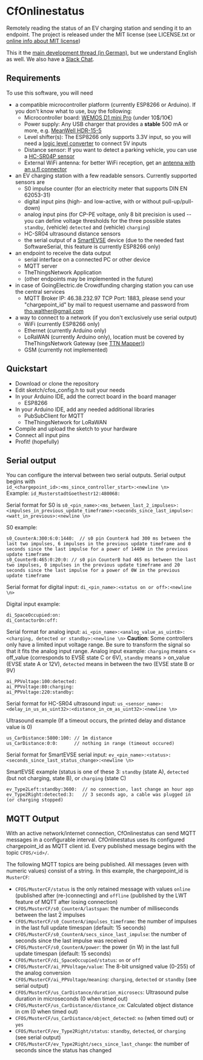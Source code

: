 # CfOnlinestatus
Remotely reading the status of an EV charging station and sending it to an endpoint. The project is released under the MIT license (see LICENSE.txt or [online info about MIT license](https://choosealicense.com/licenses/mit/))

This it the [main development thread (in German)](https://www.goingelectric.de/forum/goingelectric-crowdfunding/neues-projekt-onlinestatus-fuer-crowdfunding-ladepunkte-t29325.html), but we understand English as well. We also have a [Slack Chat](https://cfonlinestatus.slack.com).

## Requirements
To use this software, you will need
- a compatible microcontroller platform (currently ESP8266 or Arduino). If you don't know what to use, buy the following:
  - Microcontroller board: [WEMOS D1 mini Pro](https://wiki.wemos.cc/products:d1:d1_mini_pro) (under 10$/10€)
  - Power supply: Any USB charger that provides a **stable** 500 mA or more, e.g. [MeanWell HDR-15-5](http://www.meanwell.com/productPdf.aspx?i=751)
  - Level shifter(s): The ESP8266 only supports 3.3V input, so you will need a [logic level converter](http://www.ebay.com/sch/?_nkw=logic%20level%20converter%203.3v) to connect 5V inputs
  - Distance sensor: If you want to detect a parking vehicle, you can use a [HC-SR04P sensor](http://www.ebay.com/sch/?_nkw=hc-sr04p)
  - External WiFi antenna: for better WiFi reception, get an [antenna with an u.fl connector](http://www.ebay.com/sch/?_nkw=u.fl%20antenna)
- an EV charging station with a few readable sensors. Currently supported sensors are
  - S0 impulse counter (for an electricity meter that supports DIN EN 62053-31)
  - digital input pins (high- and low-active, with or without pull-up/pull-down)
  - analog input pins (for CP-PE voltage, only 8 bit precision is used -- you can define voltage thresholds for the three possible states `standby`, (vehicle) `detected` and (vehicle) `charging`)
  - HC-SR04 ultrasound distance sensors
  - the serial output of a [SmartEVSE](https://github.com/SmartEVSE/smartevse) device (due to the needed fast SoftwareSerial, this feature is currently ESP8266 only)
- an endpoint to receive the data output
  - serial interface on a connected PC or other device
  - MQTT server
  - TheThingsNetwork Application
  - (other endpoints may be implemented in the future)
- in case of GoingElectric.de Crowdfunding charging station you can use the central services
  - MQTT Broker IP: 46.38.232.97 TCP Port: 1883, please send your "chargepoint_id" by mail to request username and password from tho.walther@gmail.com
- a way to connect to a network (if you don't exclusively use serial output)
  - WiFi (currently ESP8266 only)
  - Ethernet (currently Arduino only)
  - LoRaWAN (currently Arduino only), location must be covered by TheThingsNetwork Gateway (see [TTN Mapper)](https://ttnmapper.org/))
  - GSM (currently not implemented)
  
## Quickstart
- Download or clone the repository
- Edit sketch/cfos_config.h to suit your needs
- In your Arduino IDE, add the correct board in the board manager
  -  ESP8266
- In your Arduino IDE, add any needed additional libraries
  - PubSubClient for MQTT
  - TheThingsNetwork for LoRaWAN
- Compile and upload the sketch to your hardware
- Connect all input pins
- Profit! (hopefully)

## Serial output
You can configure the interval between two serial outputs. Serial output begins with  
`id_<chargepoint_id>:<ms_since_controller_start>:<newline \n>`  
Example: `id_MusterstadtGoethestr12:480068:`

Serial format for S0 is `s0_<pin_name>:<ms_between_last_2_impulses>:<impulses_in_previous_update_timeframe>:<seconds_since_last_impulse>:<watt_in_previous>:<newline \n>`

S0 example:
```
s0_CounterA:300:6:0:1440:  // s0 pin CounterA had 300 ms between the last two impulses, 6 impulses in the previous update timeframe and 0 seconds since the last impulse for a power of 1440W in the previous update timeframe
s0_CounterB:465:0:20:0: // s0 pin CounterB had 465 ms between the last two impulses, 0 impulses in the previous update timeframe and 20 seconds since the last impulse for a power of 0W in the previous update timeframe
```

Serial format for digital input: `di_<pin_name>:<status on or off>:<newline \n>`

Digital input example:
```
di_SpaceOccupied:on:
di_ContactorOn:off:
```

Serial format for analog input: `ai_<pin_name>:<analog_value_as_uint8>:<charging, detected or standby>:<newline \n>`
**Caution**: Some controllers only have a limited input voltage range. Be sure to transform the signal so that it fits the analog input range.
Analog input example: `charging` means <= off_value (corresponds to EVSE state C or 6V), `standby` means > on_value (EVSE state A or 12V), `detected` means in between the two (EVSE state B or 9V)
```
ai_PPVoltage:100:detected:
ai_PPVoltage:80:charging:
ai_PPVoltage:220:standby:
```

Serial format for HC-SR04 ultrasound input: `us_<sensor_name>:<delay_in_us_as_uint32>:<distance_in_cm_as_uint32>:<newline \n>`

Ultrasound example (If a timeout occurs, the printed delay and distance value is 0)
```
us_CarDistance:5800:100: // 1m distance
us_CarDistance:0:0:      // nothing in range (timeout occured)
```

Serial format for SmartEVSE serial input: `ev_<pin_name>:<status>:<seconds_since_last_status_change>:<newline \n>`

SmartEVSE example (status is one of these 3: `standby` (state A), `detected` (but not charging, state B), or `charging` (state C)
```
ev_Type2Left:standby:3600:  // no connection, last change an hour ago
ev_Type2Right:detected:3:   // 3 seconds ago, a cable was plugged in (or charging stopped)
```

## MQTT Output
With an active network/internet connection, CfOnlinestatus can send MQTT messages in a configurable interval. CfOnlinestatus uses its configured chargepoint_id as MQTT client id. Every published message begins with the topic `CFOS/<id>/`.

The following MQTT topics are being published. All messages (even with numeric values) consist of a string. In this example, the chargepoint_id is `MusterCF`:
- `CFOS/MusterCF/status` is the only retained message with values `online` (published after (re-)connecting) and `offline` (published by the LWT feature of MQTT after losing connection)
- `CFOS/MusterCF/s0_CounterA/lastspan`: the number of milliseconds between the last 2 impulses
- `CFOS/MusterCF/s0_CounterA/impulses_timeframe`: the number of impulses in the last full update timespan (default: 15 seconds)
- `CFOS/MusterCF/s0_CounterA/secs_since_last_impulse`: the number of seconds since the last impulse was received
- `CFOS/MusterCF/s0_CounterA/power`: the power (in W) in the last full update timespan (default: 15 seconds)
- `CFOS/MusterCF/di_SpaceOccupied/status`: `on` or  `off`
- `CFOS/MusterCF/ai_PPVoltage/value`: The 8-bit unsigned value (0-255) of the analog conversion
- `CFOS/MusterCF/ai_PPVoltage/meaning`: `charging`, `detected` or `standby` (see serial output)
- `CFOS/MusterCF/us_CarDistance/duration_microsecs`: Ultrasound pulse duration in microseconds (0 when timed out)
- `CFOS/MusterCF/us_CarDistance/distance_cm`: Calculated object distance in cm (0 when timed out)
- `CFOS/MusterCF/us_CarDistance/object_detected`: `no` (when timed out) or `yes`
- `CFOS/MusterCF/ev_Type2Right/status`: `standby`, `detected`, or `charging` (see serial output)
- `CFOS/MusterCF/ev_Type2Right/secs_since_last_change`: the number of seconds since the status has changed
